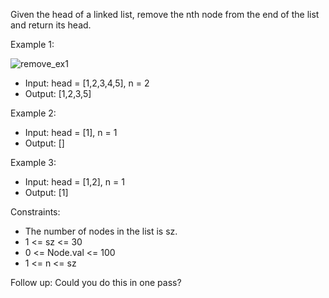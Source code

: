 Given the head of a linked list, remove the nth node from the end of the list and return its head.

Example 1:

![remove_ex1](https://github.com/user-attachments/assets/022537dc-2fdd-454f-b9b2-dc1412964502)

- Input: head = [1,2,3,4,5], n = 2
- Output: [1,2,3,5]

Example 2:
- Input: head = [1], n = 1
- Output: []

Example 3:
- Input: head = [1,2], n = 1
- Output: [1]

Constraints:
- The number of nodes in the list is sz.
- 1 <= sz <= 30
- 0 <= Node.val <= 100
- 1 <= n <= sz

Follow up: Could you do this in one pass?
